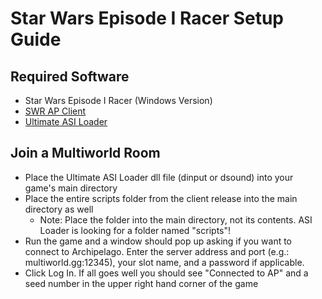 # Star Wars Episode I Racer Setup Guide

## Required Software
* Star Wars Episode I Racer (Windows Version)
* [SWR AP Client](https://github.com/wcolding/SWR_AP_Client/releases/tag/v0.6.0)
* [Ultimate ASI Loader](https://github.com/ThirteenAG/Ultimate-ASI-Loader/releases)

## Join a Multiworld Room

* Place the Ultimate ASI Loader dll file (dinput or dsound) into your game's main directory
* Place the entire scripts folder from the client release into the main directory as well
  * Note: Place the folder into the main directory, not its contents. ASI Loader is looking for a folder named "scripts"!
* Run the game and a window should pop up asking if you want to connect to Archipelago. Enter the server address and port (e.g.: multiworld.gg:12345), your slot name, and a password if applicable.
* Click Log In. If all goes well you should see "Connected to AP" and a seed number in the upper right hand corner of the game
